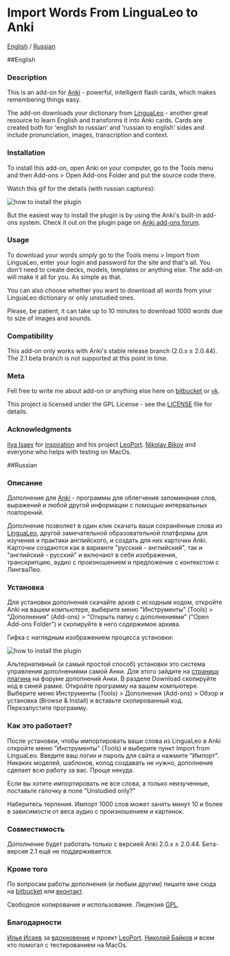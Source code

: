 # Import Words From LinguaLeo to Anki

[English](#markdown-header-english) / [Russian](#markdown-header-russian)

##English
### Description ###

This is an add-on for [Anki](https://apps.ankiweb.net/) - powerful, intelligent flash cards, which makes remembering things easy.

The add-on downloads your dictionary from [LinguaLeo](https://lingualeo.com/) - another great resource to learn English and transforms it into Anki cards. Cards are created both for 'english to russian' and 'russian to english' sides and include pronunciation, images, transcription and context.

### Installation ###

To install this add-on, open Anki on your computer, go to the Tools menu and then Add-ons > Open Add-ons Folder and put the source code there. 

Watch this gif for the details (with russian captures):

![how to install the plugin](https://media.giphy.com/media/3oFzm4JamA2wb86yTS/giphy.gif)

But the easiest way to install the plugin is by using the Anki's built-in add-ons system. Check it out on the plugin page on [Anki add-ons forum](https://ankiweb.net/shared/info/1411073333).

### Usage ###

To download your words simply go to the Tools menu > Import from LinguaLeo, enter your login and password for the site and that's all. You don't need to create decks, models, templates or anything else. The add-on will make it all for you. As simple as that. 

You can also choose whether you want to download all words from your LinguaLeo dictionary or only unstudied ones.

Please, be patient, it can take up to 10 minutes to download 1000 words due to size of images and sounds. 

### Compatibility ###

This add-on only works with Anki's stable release branch (2.0.x ≥ 2.0.44). The 2.1 beta branch is not supported at this point in time.

### Meta ###

Fell free to write me about add-on or anything else here on [bitbucket](https://bitbucket.org/alex-altay/) or [vk](https://vk.com/trutanov.alex).

This project is licensed under the GPL License - see the [LICENSE](https://bitbucket.org/alex-altay/lingualeoanki/src/70f0add7da031166f3fbd50dfd8e634236488840/LICENSE?at=master&fileviewer=file-view-default) file for details. 

### Acknowledgments ###

[Ilya Isaev](https://github.com/relaxart) for [inspiration](https://habrahabr.ru/post/276495/) and his project [LeoPort](https://github.com/relaxart/LeoPort).
[Nikolay Bikov](https://github.com/bikenik) and everyone who helps with testing on MacOs.

##Russian

### Описание ###

Дополнение для [Anki](https://apps.ankiweb.net/) - программы для облегчения запоминания слов, выражений и любой другой информации с помощью интервальных повторений.

Дополнение позволяет в один клик скачать ваши сохранённые слова из [LinguaLeo](https://lingualeo.com/), другой замечательной образовательной платформы для изучения и практики английского, и создать для них карточки Anki. Карточки создаются как в варианте "русский - английский", так и "английский - русский" и включают в себя изображения, транскрипцию, аудио с произношением и предложение с контекстом с ЛингваЛео. 

### Установка ###

Для установки дополнения скачайте архив с исходным кодом, откройте Anki на вашем компьютере, выберите меню "Инструменты" (Tools) > "Дополнения" (Add-ons) > "Открыть папку с дополнениями" ("Open Add-ons Folder") и скопируйте в него содержимое архива.

Гифка с наглядным изображением процесса установки:

![how to install the plugin](https://media.giphy.com/media/3oFzm4JamA2wb86yTS/giphy.gif)

Альтернативный (и самый простой способ) установки это система управления дополнениями самой Анки. Для этого зайдите на [страницу плагина](https://ankiweb.net/shared/info/1411073333) на форуме дополнений Анки. В разделе Download скопируйте код в синей рамке. Откройте программу на вашем компьютере. Выберите меню Инструменты (Tools) > Дополнения (Add-ons) > Обзор и установка (Browse & Install) и вставьте скопированный код. Перезапустите программу.

### Как это работает? ###

После установки, чтобы импортировать ваши слова из LinguaLeo в Anki откройте меню "Инструменты" (Tools) и выберите пункт Import from LinguaLeo. Введите ваш логин и пароль для сайта и нажмите "Импорт". Никаких моделей, шаблонов, колод создавать не нужно, дополнение сделает всю работу за вас. Проще некуда.

Если вы хотите импортировать не все слова, а только неизученные, поставьте галочку в поле "Unstudied only?"

Наберитесь терпения. Импорт 1000 слов может занять минут 10 и более в зависимости от веса аудио с произношением и картинок.


### Совместимость ###

Дополнение будет работать только с версией Anki 2.0.x ≥ 2.0.44.
Бета-версия 2.1 ещё не поддерживается.

### Кроме того ###

По вопросам работы дополнения (и любым другим) пишите мне сюда на [bitbucket](https://bitbucket.org/alex-altay/) или [вконтакт](https://vk.com/trutanov.alex).

Свободное копирование и использование. Лицензия [GPL](https://bitbucket.org/alex-altay/lingualeoanki/src/70f0add7da031166f3fbd50dfd8e634236488840/LICENSE?at=master&fileviewer=file-view-default). 

### Благодарности ###

[Илья Исаев](https://github.com/relaxart) за [вдохновение](https://habrahabr.ru/post/276495/) и проект [LeoPort](https://github.com/relaxart/LeoPort).
[Николай Байков](https://github.com/bikenik) и всем кто помогал с тестированием на MacOs.

